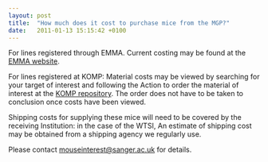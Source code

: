 ```yaml
---
layout: post
title:  "How much does it cost to purchase mice from the MGP?"
date:   2011-01-13 15:15:42 +0100
---
```


For lines registered through EMMA.
Current costing may be found at the [EMMA website][link-emma].  

For lines registered at KOMP: Material costs may be viewed by searching for your target of interest and following the Action to order the material of interest at the [KOMP repository][link-komp]. The order does not have to be taken to conclusion once costs have been viewed.

Shipping costs for supplying these mice will need to be covered by the receiving Institution: in the case of the WTSI, An estimate of shipping cost may be obtained from a shipping agency we regularly use.

Please contact [mouseinterest@sanger.ac.uk][email-sanger] for details.

[link-emma]: https://www.infrafrontier.eu/resources-and-services/access-emma-mouse-resources/strain-ordering
[link-komp]: http://www.komp.org
[email-sanger]: mailto:mouseinterest@sanger.ac.uk